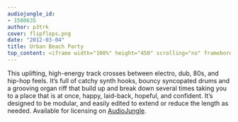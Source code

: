 ```yaml
---
audiojungle_id:
- 1580635
author: p3trk
cover: flipflops.png
date: "2012-03-04"
title: Urban Beach Party
top_content: <iframe width="100%" height="450" scrolling="no" frameborder="no" src="https://w.soundcloud.com/player/?url=https%3A//api.soundcloud.com/tracks/225994273&amp;auto_play=false&amp;hide_related=false&amp;show_comments=true&amp;show_user=true&amp;show_reposts=false&amp;visual=true"></iframe>
---
```


This uplifting, high-energy track crosses between electro, dub, 80s, and hip-hop feels. It’s full of catchy synth hooks, bouncy syncopated drums and a grooving organ riff that build up and break down several times taking you to a place that is at once, happy, laid-back, hopeful, and confident. It’s designed to be modular, and easily edited to extend or reduce the length as needed. Available for licensing on <a href="http://audiojungle.net/user/peterkappus/portfolio" onclick="javascript:_gaq.push(['_trackEvent','outbound-article','http://audiojungle.net']);" title="Peter's Music Portfolio on Audiojungle">AudioJungle</a>.

